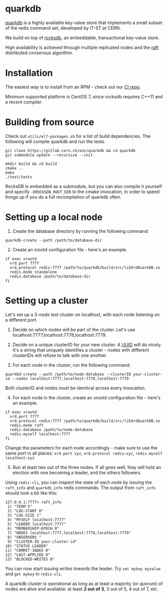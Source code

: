 # quarkdb

[quarkdb](https://gitlab.cern.ch/eos/quarkdb) is a highly available key-value store that implements a small subset
of the redis command set, developed by IT-ST at CERN.

We build on top of [rocksdb](https://github.com/facebook/rocksdb), an embeddable, transactional
key-value store.

High availability is achieved through multiple replicated nodes and the
[raft](https://raft.github.io) distributed consensus algorithm.

# Installation

The easiest way is to install from an RPM - check out our
[CI repo](https://storage-ci.web.cern.ch/storage-ci/quarkdb/).

Minimum supported platform is CentOS 7, since rocksdb requires C++11 and a recent
compiler.

# Building from source

Check out `utils/el7-packages.sh` for a list of build dependencies.
The following will compile quarkdb and run the tests.

```
git clone https://gitlab.cern.ch/eos/quarkdb && cd quarkdb
git submodule update --recursive --init

mkdir build && cd build
cmake ..
make
./test/tests
```

RocksDB is embedded as a submodule, but you can also compile it yourself
and specify `-DROCKSDB_ROOT_DIR` to the cmake invocation, in order to speed
things up if you do a full recompilation of quarkdb often.

# Setting up a local node

1. Create the database directory by running the following command:

  ```
  quarkdb-create --path /path/to/database-dir
  ```

2. Create an xrootd configuration file - here's an example.

  ```
  if exec xrootd
    xrd.port 7777
    xrd.protocol redis:7777 /path/to/quarkdb/build/src/libXrdQuarkDB.so
    redis.mode standalone
    redis.database /path/to/database-dir
  fi
  ```

# Setting up a cluster

Let's set up a 3-node test cluster on localhost, with each node listening on a
different port.

1. Decide on which nodes will be part of the cluster.
Let's use localhost:7777,localhost:7778,localhost:7779.

2. Decide on a unique clusterID for your new cluster.
A [UUID](https://www.uuidgenerator.net) will do nicely.
It's a string that uniquely identifies a cluster - nodes with
different clusterIDs will refuse to talk with one another.

3. For each node in the cluster, run the following command:

  ```
  quarkbd-create --path /path/to/node-database --clusterID your-cluster-id --nodes localhost:7777,localhost:7778,localhost:7779
  ```

  Both clusterID and nodes *must* be identical across every invocation.

4. For each node in the cluster, create an xrootd configuration file - here's an example.

  ```
  if exec xrootd
    xrd.port 7777
    xrd.protocol redis:7777 /path/to/quarkdb/build/src/libXrdQuarkDB.so
    redis.mode raft
    redis.database /path/to/node-database
    redis.myself localhost:7777
  fi
  ```

  Change the parameters for each node accordingly - make sure to use the same
  port in all places: `xrd.port xyz`, `xrd.protocol redis:xyz`,
  `redis.myself localhost:xyz`

5. Run at least two out of the three nodes. If all goes well, they will hold an
election with one becoming a leader, and the others followers.

  Using `redis-cli`, you can inspect the state of each node by issuing the
  `raft_info` and `quarkdb_info` redis commands. The output from `raft_info`
  should look a bit like this:

  ```
  127.0.0.1:7777> raft_info
   1) "TERM 5"
   2) "LOG-START 0"
   3) "LOG-SIZE 1"
   4) "MYSELF localhost:7777"
   5) "LEADER localhost:7777"
   6) "MEMBERSHIP-EPOCH 0"
   7) "NODES localhost:7777,localhost:7778,localhost:7779"
   8) "OBSERVERS "
   9) "CLUSTER-ID your-cluster-id"
  10) "STATUS LEADER"
  11) "COMMIT-INDEX 0"
  12) "LAST-APPLIED 0"
  13) "BLOCKED-WRITES 0"
  ```

  You can now start issuing writes towards the leader. Try `set mykey myvalue` and
  `get mykey` in `redis-cli`.

  A quarkdb cluster is operational as long as at least a majority (or *quorum*)
  of nodes are alive and available: at least **2 out of 3**, 3 out of 5, 4 out of 7, etc.
